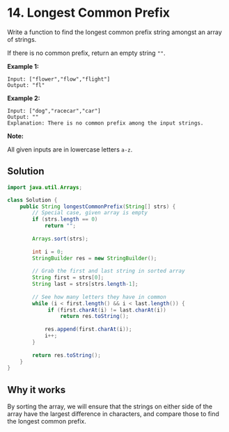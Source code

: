 # 14. Longest Common Prefix

Write a function to find the longest common prefix string amongst an array of strings.

If there is no common prefix, return an empty string `""`.

**Example 1:**

```
Input: ["flower","flow","flight"]
Output: "fl"
```

**Example 2:**

```
Input: ["dog","racecar","car"]
Output: ""
Explanation: There is no common prefix among the input strings.
```

**Note:**

All given inputs are in lowercase letters `a-z`.



## Solution

```java
import java.util.Arrays;

class Solution {
    public String longestCommonPrefix(String[] strs) {
        // Special case, given array is empty
        if (strs.length == 0)
            return "";
        
        Arrays.sort(strs);
        
        int i = 0;
        StringBuilder res = new StringBuilder();
        
        // Grab the first and last string in sorted array
        String first = strs[0];
        String last = strs[strs.length-1];
        
        // See how many letters they have in common
        while (i < first.length() && i < last.length()) {
             if (first.charAt(i) != last.charAt(i))
                 return res.toString();
            
            res.append(first.charAt(i));
            i++;
        }
        
        return res.toString();
    }
}
```

## Why it works

By sorting the array, we will ensure that the strings on either side of the array have the largest difference in characters, and compare those to find the longest common prefix.